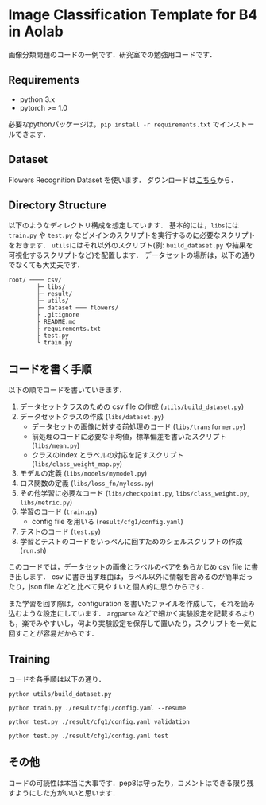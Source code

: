 # Image Classification Template for B4 in Aolab
画像分類問題のコードの一例です．研究室での勉強用コードです．

## Requirements
* python 3.x
* pytorch >= 1.0

必要なpythonパッケージは，`pip install -r requirements.txt` でインストールできます．

## Dataset
Flowers Recognition Dataset を使います．
ダウンロードは[こちら](https://www.kaggle.com/alxmamaev/flowers-recognition/download)から．

## Directory Structure
以下のようなディレクトリ構成を想定しています．
基本的には，`libs`には `train.py` や `test.py` などメインのスクリプトを実行するのに必要なスクリプトをおきます．
`utils`にはそれ以外のスクリプト(例: `build_dataset.py` や結果を可視化するスクリプトなど)を配置します．
データセットの場所は，以下の通りでなくても大丈夫です．
```
root/ ──── csv/
        ├─ libs/
        ├─ result/
        ├─ utils/
        ├─ dataset ─── flowers/
        ├ .gitignore
        ├ README.md
        ├ requirements.txt
        ├ test.py
        └ train.py
```

## コードを書く手順
以下の順でコードを書いていきます．

1. データセットクラスのための csv file の作成 (`utils/build_dataset.py`)
2. データセットクラスの作成 (`libs/dataset.py`)
    - データセットの画像に対する前処理のコード (`libs/transformer.py`)
    - 前処理のコードに必要な平均値，標準偏差を書いたスクリプト (`libs/mean.py`)
    - クラスのindex とラベルの対応を記すスクリプト (`libs/class_weight_map.py`)
3. モデルの定義 (`libs/models/mymodel.py`)
4. ロス関数の定義 (`libs/loss_fn/myloss.py`)
5. その他学習に必要なコード (`libs/checkpoint.py`, `libs/class_weight.py`, `libs/metric.py`)
6. 学習のコード (`train.py`)
    - config file を用いる (`result/cfg1/config.yaml`)
7. テストのコード (`test.py`)
8. 学習とテストのコードをいっぺんに回すためのシェルスクリプトの作成 (`run.sh`)

このコードでは，データセットの画像とラベルのペアをあらかじめ csv file に書き出します．
csv に書き出す理由は，ラベル以外に情報を含めるのが簡単だったり，json file などと比べて見やすいと個人的に思うからです．

また学習を回す際は，configuration を書いたファイルを作成して，それを読み込むような設定にしています．
`argparse` などで細かく実験設定を記載するよりも，楽でみやすいし，何より実験設定を保存して置いたり，スクリプトを一気に回すことが容易だからです．

## Training
コードを各手順は以下の通り．

``` python utils/build_dataset.py ```

``` python train.py ./result/cfg1/config.yaml --resume ```

``` python test.py ./result/cfg1/config.yaml validation ```

``` python test.py ./result/cfg1/config.yaml test ```

## その他
コードの可読性は本当に大事です．pep8は守ったり，コメントはできる限り残すようにした方がいいと思います．

